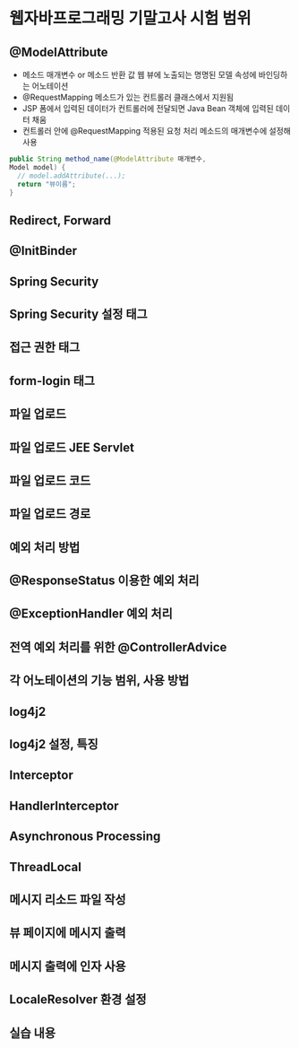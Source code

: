 # 웹자바프로그래밍 기말고사 시험 범위
## @ModelAttribute
* 메소드 매개변수 or 메소드 반환 값 웹 뷰에 노출되는 명명된 모델 속성에 바인딩하는 어노테이션
* @RequestMapping 메소드가 있는 컨트롤러 클래스에서 지원됨
* JSP 폼에서 입력된 데이터가 컨트롤러에 전달되면 Java Bean 객체에 입력된 데이터 채움
* 컨트롤러 안에 @RequestMapping 적용된 요청 처리 메소드의 매개변수에 설정해 사용
```java
public String method_name(@ModelAttribute 매개변수, 
Model model) {
  // model.addAttribute(...);
  return "뷰이름";
}
```

## Redirect, Forward

## @InitBinder

## Spring Security

## Spring Security 설정 태그

## 접근 권한 태그

## form-login 태그

## 파일 업로드

## 파일 업로드 JEE Servlet

## 파일 업로드 코드

## 파일 업로드 경로

## 예외 처리 방법

## @ResponseStatus 이용한 예외 처리

## @ExceptionHandler 예외 처리

## 전역 예외 처리를 위한 @ControllerAdvice

## 각 어노테이션의 기능 범위, 사용 방법

## log4j2

## log4j2 설정, 특징

## Interceptor

## HandlerInterceptor

## Asynchronous Processing

## ThreadLocal

## 메시지 리소드 파일 작성

## 뷰 페이지에 메시지 출력

## 메시지 출력에 인자 사용

## LocaleResolver 환경 설정

## 실습 내용
